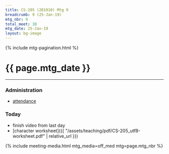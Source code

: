 ```yaml
---
title: CS-205 (201910) Mtg 9
breadcrumb: 9 (25-Jan-19)
mtg_nbr: 9
total_meet: 38
mtg_date: 25-Jan-19
layout: bg-image
---
```

{% include mtg-pagination.html %}
<h1 class="text-center">{{ page.mtg_date }}</h1>
<hr />

### Administration
* [attendance](https://urcourses.uregina.ca/mod/attendance/manage.php?id=899003)

### Today
* finish video from last day
* [character worksheet]({{ "/assets/teaching/pdf/CS-205_utf8-worksheet.pdf" | relative_url }})

{% include meeting-media.html mtg_media=off_med mtg=page.mtg_nbr %}
